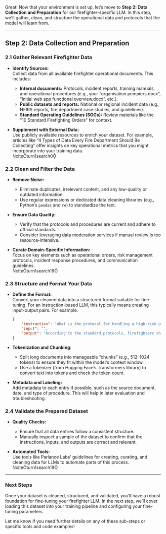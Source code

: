 Great! Now that your environment is set up, let’s move to **Step 2: Data Collection and Preparation** for our firefighter-specific LLM. In this step, we'll gather, clean, and structure the operational data and protocols that the model will learn from.

---

## Step 2: Data Collection and Preparation

### 2.1 Gather Relevant Firefighter Data

- **Identify Sources:**  
  Collect data from all available firefighter operational documents. This includes:
  - **Internal documents:** Protocols, incident reports, training manuals, and operational procedures (e.g., your “organisation pompiers.docx”, “initial web app functional overview.docx”, etc.).
  - **Public datasets and reports:** National or regional incident data (e.g., NFIRS reports, fire department case studies, and guidelines).
  - **Standard Operating Guidelines (SOGs):** Review materials like the "10 Standard Firefighting Orders" for context.

- **Supplement with External Data:**  
  Use publicly available resources to enrich your dataset. For example, articles like “4 Types of Data Every Fire Department Should Be Collecting” offer insights on key operational metrics that you might incorporate into your training data.  
  citeturn1search0

### 2.2 Clean and Filter the Data

- **Remove Noise:**  
  - Eliminate duplicates, irrelevant content, and any low-quality or outdated information.
  - Use regular expressions or dedicated data cleaning libraries (e.g., Python’s `pandas` and `re`) to standardize the text.
  
- **Ensure Data Quality:**  
  - Verify that the protocols and procedures are current and adhere to official standards.
  - Consider leveraging data moderation services if manual review is too resource-intensive.
  
- **Curate Domain-Specific Information:**  
  Focus on key elements such as operational orders, risk management protocols, incident response procedures, and communication guidelines.  
  citeturn1search19

### 2.3 Structure and Format Your Data

- **Define the Format:**  
  Convert your cleaned data into a structured format suitable for fine-tuning. For an instruction-based LLM, this typically means creating input-output pairs. For example:
  
  ```json
  {
      "instruction": "What is the protocol for handling a high-risk urban fire?",
      "input": "",
      "output": "According to the standard protocols, firefighters should update their status to 'en route', secure a safety zone, and notify the command center immediately..."
  }
  ```

- **Tokenization and Chunking:**  
  - Split long documents into manageable “chunks” (e.g., 512–1024 tokens) to ensure they fit within the model's context window.
  - Use a tokenizer (from Hugging Face’s Transformers library) to convert text into tokens and check the token count.

- **Metadata and Labeling:**  
  Add metadata to each entry if possible, such as the source document, date, and type of procedure. This will help in later evaluation and troubleshooting.

### 2.4 Validate the Prepared Dataset

- **Quality Checks:**  
  - Ensure that all data entries follow a consistent structure.
  - Manually inspect a sample of the dataset to confirm that the instructions, inputs, and outputs are correct and relevant.

- **Automated Tools:**  
  Use tools like Parlance Labs’ guidelines for creating, curating, and cleaning data for LLMs to automate parts of this process.  
  citeturn1search19

---

### Next Steps

Once your dataset is cleaned, structured, and validated, you’ll have a robust foundation for fine-tuning your firefighter LLM. In the next step, we’ll cover loading this dataset into your training pipeline and configuring your fine-tuning parameters.

Let me know if you need further details on any of these sub-steps or specific tools and code examples!
